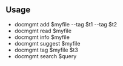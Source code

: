 ## Usage

* docmgmt add $myfile --tag $t1 --tag $t2
* docmgmt read $myfile
* docmgmt info $myfile
* docmgmt suggest $myfile
* docmgmt tag $myfile $t3
* docmgmt search $query